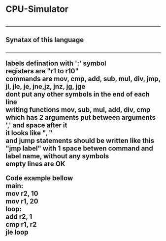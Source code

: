# <h1> CPU-Simulator <h1>

<hr>
  
<h2> Synatax of this language <h2>
  
<hr>
  
labels defination with ':' symbol <br>
registers are "r1 to r10"<br>
commands are mov, cmp, add, sub, mul, div, jmp, jl, jle, je, jne,jz, jnz, jg, jge <br> 
dont put any other symbols in the end of each line <br>
writing functions mov, sub, mul, add, div, cmp which has 2 arguments put between arguments ',' and space after it <br>
it looks like ", " <br>
and jump statements should be written like this "jmp label" with 1 space betwen command and label name, without any symbols<br>
empty lines are OK <br>
  
Code example bellow<br>
  main: <br>
  mov r2, 10 <br>
  mov r1, 20 <br>
  loop: <br>
  add r2, 1 <br>
  cmp r1, r2 <br>
  jle loop <br>
